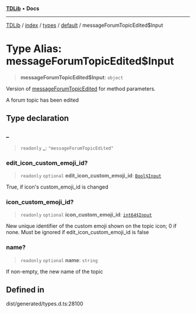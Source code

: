 [**TDLib**](../../../../../../README.md) • **Docs**

***

[TDLib](../../../../../../modules.md) / [index](../../../../../README.md) / [types](../../../README.md) / [default](../README.md) / messageForumTopicEdited$Input

# Type Alias: messageForumTopicEdited$Input

> **messageForumTopicEdited$Input**: `object`

Version of [messageForumTopicEdited](messageForumTopicEdited.md) for method parameters.

A forum topic has been edited

## Type declaration

### \_

> `readonly` **\_**: `"messageForumTopicEdited"`

### edit\_icon\_custom\_emoji\_id?

> `readonly` `optional` **edit\_icon\_custom\_emoji\_id**: [`Bool$Input`](Bool$Input.md)

True, if icon's custom_emoji_id is changed

### icon\_custom\_emoji\_id?

> `readonly` `optional` **icon\_custom\_emoji\_id**: [`int64$Input`](int64$Input.md)

New unique identifier of the custom emoji shown on the topic icon; 0 if none. Must be ignored if edit_icon_custom_emoji_id is false

### name?

> `readonly` `optional` **name**: `string`

If non-empty, the new name of the topic

## Defined in

dist/generated/types.d.ts:28100
